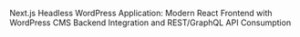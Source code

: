 Next.js Headless WordPress Application: Modern React Frontend with WordPress CMS Backend Integration and REST/GraphQL API Consumption
